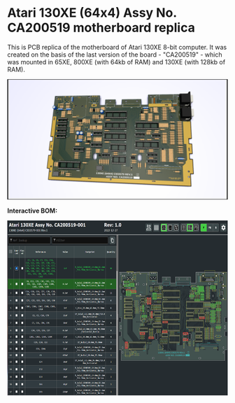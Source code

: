 # Atari 130XE (64x4) Assy No. CA200519 motherboard replica

This is PCB replica of the motherboard of Atari 130XE 8-bit computer. It was created on the basis of the last version of the board - "CA200519" - which was mounted in 65XE, 800XE (with 64kb of RAM) and 130XE (with 128kb of RAM). 

![Atari 130 XE motherboard](https://raw.githubusercontent.com/pmandes/atari-130xe-replica/main/images/atari130xe.png?token=GHSAT0AAAAAACGGC56PQQXDI5ONQM2WH3XAZHE2PVA)


**Interactive BOM:**

<p align="center">
<a href="https://htmlpreview.github.io/?https://raw.githubusercontent.com/pmandes/atari-130xe-replica/main/bom/ibom.html
"><img src="https://raw.githubusercontent.com/pmandes/atari-130xe-replica/main/images/bom.png?token=GHSAT0AAAAAACGGC56PQQXDI5ONQM2WH3XAZHE2PVA" height="400"></a>
</p>
